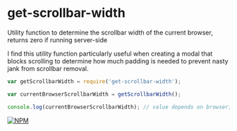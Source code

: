 # get-scrollbar-width
Utility function to determine the scrollbar width of the current browser, returns zero if running server-side

I find this utility function particularly useful when creating a modal that blocks scrolling to determine how much padding is needed to prevent nasty jank from scrollbar removal.

```js
var getScrollbarWidth = require('get-scrollbar-width');

var currentBrowserScrollbarWidth = getScrollbarWidth();

console.log(currentBrowserScrollbarWidth); // value depends on browser, 15 pixels is common
```

[![NPM][nodei-image]][nodei-url]

[nodei-image]: https://nodei.co/npm/get-scrollbar-width.png?downloads=true&downloadRank=true&stars=true
[nodei-url]: https://www.npmjs.com/package/get-scrollbar-width
